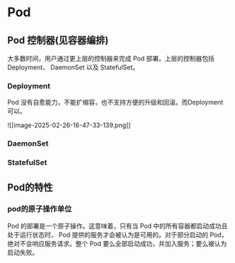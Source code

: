 # Pod


## Pod 控制器(见容器编排)

大多数时间，用户通过更上层的控制器来完成 Pod 部署。上层的控制器包括 Deployment、 DaemonSet 以及 StatefulSet。




### Deployment

Pod 没有自愈能力，不能扩缩容，也不支持方便的升级和回滚。而Deployment 可以。

![[image-2025-02-26-16-47-33-139.png]]

### DaemonSet

### StatefulSet

## Pod的特性

### pod的原子操作单位

Pod 的部署是一个原子操作。这意味着，只有当 Pod 中的所有容器都启动成功且处于运行状态时， Pod 提供的服务才会被认为是可用的。对于部分启动的 Pod，绝对不会响应服务请求。整个 Pod 要么全部启动成功，并加入服务；要么被认为启动失败。





